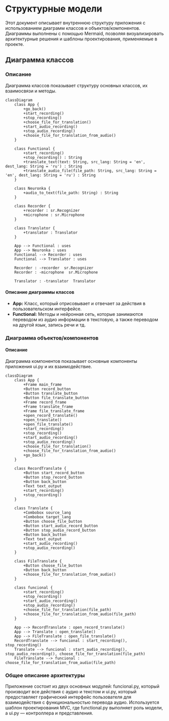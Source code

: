 # Структурные модели

Этот документ описывает внутреннюю структуру приложения с использованием диаграмм классов и объектов/компонентов. Диаграммы выполнены с помощью Mermaid, позволяя визуализировать архитектурные решения и шаблоны проектирования, применяемые в проекте.

## Диаграмма классов

### Описание
Диаграмма классов показывает структуру основных классов, их взаимосвязи и методы.

```mermaid
classDiagram
    class App {
        +go_back()
        +start_recording()
        +stop_recording()
        +choose_file_for_translation()
        +start_audio_recording()
        +stop_audio_recording()
        +choose_file_for_translation_from_audio()
    }

    class Functional {
        +start_recording()
        +stop_recording() : String
        +translate_text(text: String, src_lang: String = 'en', dest_lang: String = 'ru') : String
        +translate_audio_file(file_path: String, src_lang: String = 'en', dest_lang: String = 'ru') : String
    }

    class Neuronka {
        +audio_to_text(file_path: String) : String
    }

    class Recorder {
        +recorder : sr.Recognizer
        +microphone : sr.Microphone
    }

    class Translator {
        +translator : Translator
    }

    App --> Functional : uses
    App --> Neuronka : uses
    Functional --> Recorder : uses
    Functional --> Translator : uses

    Recorder : -recorder  sr.Recognizer
    Recorder : -microphone  sr.Microphone

    Translator : -translator  Translator
```


#### Описание диаграммы классов

- **App:** Класс, который отрисовывает и отвечает за действия в пользовательском интерфейсе.
- **Functional:** Методы и нейронная сеть, которые занимаются переводом из аудио информации в текстовую, а также переводом на другой язык, запись речи и тд.

### Диаграмма объектов/компонентов

#### Описание
Диаграмма компонентов показывает основные компоненты приложения ui.py и их взаимодействие.


```mermaid
classDiagram
    class App {
        +Frame main_frame
        +Button record_button
        +Button translate_button
        +Button file_translate_button
        +Frame record_frame
        +Frame translate_frame
        +Frame file_translate_frame
        +open_record_translate()
        +open_translate()
        +open_file_translate()
        +start_recording()
        +stop_recording()
        +start_audio_recording()
        +stop_audio_recording()
        +choose_file_for_translation()
        +choose_file_for_translation_from_audio()
        +go_back()
    }

    class RecordTranslate {
        +Button start_record_button
        +Button stop_record_button
        +Button back_button
        +Text text_output
        +start_recording()
        +stop_recording()
    }

    class Translate {
        +Combobox source_lang
        +Combobox target_lang
        +Button choose_file_button
        +Button start_audio_record_button
        +Button stop_audio_record_button
        +Button back_button
        +Text text_output
        +start_audio_recording()
        +stop_audio_recording()
    }

    class FileTranslate {
        +Button choose_file_button
        +Button back_button
        +choose_file_for_translation_from_audio()
    }

    class funcional {
        +start_recording()
        +stop_recording()
        +start_audio_recording()
        +stop_audio_recording()
        +choose_file_for_translation(file_path)
        +choose_file_for_translation_from_audio(file_path)
    }

    App --> RecordTranslate : open_record_translate()
    App --> Translate : open_translate()
    App --> FileTranslate : open_file_translate()
    RecordTranslate --> funcional : start_recording(), stop_recording()
    Translate --> funcional : start_audio_recording(), stop_audio_recording(), choose_file_for_translation(file_path)
    FileTranslate --> funcional : choose_file_for_translation_from_audio(file_path)
```



### Общее описание архитектуры

Приложение состоит из двух основных модулей: funcional.py, который производит все действия с аудио и текстом и ui.py, который предоставляет графический интерфейс пользователя для взаимодействия с функциональностью перевода аудио. Используется шаблон проектирования MVC, где functional.py выполняет роль модели, а ui.py — контроллера и представления.

